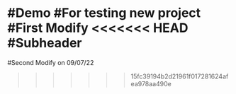 #Demo
#For testing new project
#First Modify
<<<<<<< HEAD
#Subheader
=======
#Second Modify on 09/07/22
>>>>>>> 15fc39194b2d21961f017281624afea978aa490e
